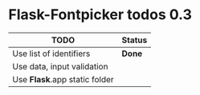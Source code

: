 # Flask-Fontpicker todos 0.3

TODO | Status
---------|----------
 Use list of identifiers | __Done__
 Use data, input validation  | 
 Use __Flask__.app static folder | 